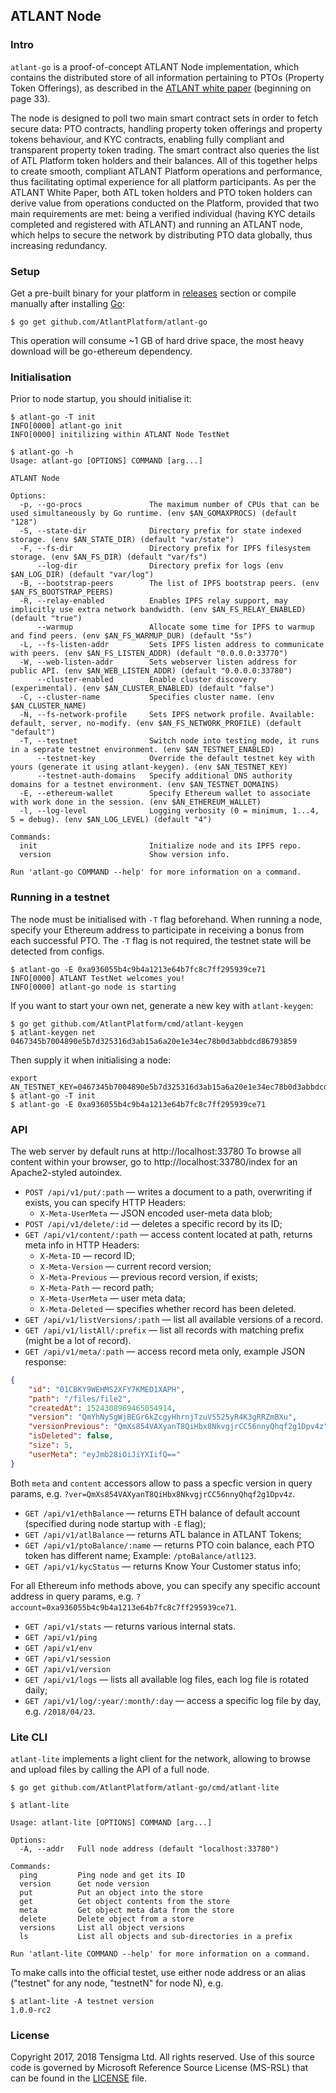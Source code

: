 ## ATLANT Node

### Intro

`atlant-go` is a proof-of-concept ATLANT Node implementation, which contains the distributed store of all information pertaining to PTOs (Property Token Offerings), as described in the [ATLANT white paper](https://atlant.io/assets/documents/en/Atlant_WP_publish.pdf) (beginning on page 33).

The node is designed to poll two main smart contract sets in order to fetch secure data: PTO contracts, handling property token offerings and property tokens behaviour, and KYC contracts, enabling fully compliant and transparent property token trading. The smart contract also queries the list of ATL Platform token holders and their balances.
All of this together helps to create smooth, compliant ATLANT Platform operations and performance, thus facilitating optimal experience for all platform participants.
As per the ATLANT White Paper, both ATL token holders and PTO token holders can derive value from operations conducted on the Platform, provided that two main requirements are met: being a verified individual (having KYC details completed and registered with ATLANT) and running an ATLANT node, which helps to secure the network by distributing PTO data globally, thus increasing redundancy.

### Setup

Get a pre-built binary for your platform in [releases](https://github.com/AtlantPlatform/atlant-go/releases) section or compile manually after installing [Go](https://golang.org/dl/):

```
$ go get github.com/AtlantPlatform/atlant-go
```

This operation will consume ~1 GB of hard drive space, the most heavy download will be go-ethereum dependency.

### Initialisation

Prior to node startup, you should initialise it:

```
$ atlant-go -T init
INFO[0000] atlant-go init
INFO[0000] initilizing within ATLANT Node TestNet

$ atlant-go -h
Usage: atlant-go [OPTIONS] COMMAND [arg...]

ATLANT Node

Options:
  -p, --go-procs               The maximum number of CPUs that can be used simultaneously by Go runtime. (env $AN_GOMAXPROCS) (default "128")
  -S, --state-dir              Directory prefix for state indexed storage. (env $AN_STATE_DIR) (default "var/state")
  -F, --fs-dir                 Directory prefix for IPFS filesystem storage. (env $AN_FS_DIR) (default "var/fs")
      --log-dir                Directory prefix for logs (env $AN_LOG_DIR) (default "var/log")
  -B, --bootstrap-peers        The list of IPFS bootstrap peers. (env $AN_FS_BOOTSTRAP_PEERS)
  -R, --relay-enabled          Enables IPFS relay support, may implicitly use extra network bandwidth. (env $AN_FS_RELAY_ENABLED) (default "true")
      --warmup                 Allocate some time for IPFS to warmup and find peers. (env $AN_FS_WARMUP_DUR) (default "5s")
  -L, --fs-listen-addr         Sets IPFS listen address to communicate with peers. (env $AN_FS_LISTEN_ADDR) (default "0.0.0.0:33770")
  -W, --web-listen-addr        Sets webserver listen address for public API. (env $AN_WEB_LISTEN_ADDR) (default "0.0.0.0:33780")
      --cluster-enabled        Enable cluster discovery (experimental). (env $AN_CLUSTER_ENABLED) (default "false")
  -C, --cluster-name           Specifies cluster name. (env $AN_CLUSTER_NAME)
  -N, --fs-network-profile     Sets IPFS network profile. Available: default, server, no-modify. (env $AN_FS_NETWORK_PROFILE) (default "default")
  -T, --testnet                Switch node into testing mode, it runs in a seprate testnet environment. (env $AN_TESTNET_ENABLED)
      --testnet-key            Override the default testnet key with yours (generate it using atlant-keygen). (env $AN_TESTNET_KEY)
      --testnet-auth-domains   Specify additional DNS authority domains for a testnet environment. (env $AN_TESTNET_DOMAINS)
  -E, --ethereum-wallet        Specify Ethereum wallet to associate with work done in the session. (env $AN_ETHEREUM_WALLET)
  -l, --log-level              Logging verbosity (0 = minimum, 1...4, 5 = debug). (env $AN_LOG_LEVEL) (default "4")

Commands:
  init                         Initialize node and its IPFS repo.
  version                      Show version info.

Run 'atlant-go COMMAND --help' for more information on a command.
```

### Running in a testnet

The node must be initialised with `-T` flag beforehand. When running a node, specify your Ethereum address to participate in receiving a bonus from each successful PTO. The `-T` flag is not required, the testnet state will be detected from configs.

```
$ atlant-go -E 0xa936055b4c9b4a1213e64b7fc8c7ff295939ce71
INFO[0000] ATLANT TestNet welcomes you!
INFO[0000] atlant-go node is starting
```

If you want to start your own net, generate a new key with `atlant-keygen`:

```
$ go get github.com/AtlantPlatform/cmd/atlant-keygen
$ atlant-keygen net
0467345b7004890e5b7d325316d3ab15a6a20e1e34ec78b0d3abbdcd86793859
```

Then supply it when initialising a node:

```
export AN_TESTNET_KEY=0467345b7004890e5b7d325316d3ab15a6a20e1e34ec78b0d3abbdcd86793859
$ atlant-go -T init
$ atlant-go -E 0xa936055b4c9b4a1213e64b7fc8c7ff295939ce71
```

### API

The web server by default runs at http://localhost:33780
To browse all content within your browser, go to http://localhost:33780/index for an Apache2-styled autoindex.

* `POST /api/v1/put/:path` — writes a document to a path, overwriting if exists, you can specify HTTP Headers:
    - `X-Meta-UserMeta` — JSON encoded user-meta data blob;
* `POST /api/v1/delete/:id` — deletes a specific record by its ID;
* `GET /api/v1/content/:path` — access content located at path, returns meta info in HTTP Headers:
    - `X-Meta-ID` — record ID;
    - `X-Meta-Version` — current record version;
    - `X-Meta-Previous` — previous record version, if exists;
    - `X-Meta-Path` — record path;
    - `X-Meta-UserMeta` — user meta data;
    - `X-Meta-Deleted` — specifies whether record has been deleted.
* `GET /api/v1/listVersions/:path` — list all available versions of a record.
* `GET /api/v1/listAll/:prefix` — list all records with matching prefix (might be a lot of record).
* `GET /api/v1/meta/:path` — access record meta only, example JSON response:
```json
{
    "id": "01CBKY9WEHMS2XFY7KMED1XAPH",
    "path": "/files/file2",
    "createdAt": 1524308969465054914,
    "version": "QmYhNy5gWjBEGr6kZcgyHhrnjTzuVS525yR4K3gRRZmBXu",
    "versionPrevious": "QmXs854VAXyanT8QiHbx8NkvgjrCC56nnyQhqf2g1Dpv4z",
    "isDeleted": false,
    "size": 5,
    "userMeta": "eyJmb28iOiJiYXIifQ=="
}
```

Both `meta` and `content` accessors allow to pass a specfic version in query params, e.g. `?ver=QmXs854VAXyanT8QiHbx8NkvgjrCC56nnyQhqf2g1Dpv4z`.

* `GET /api/v1/ethBalance` — returns ETH balance of default account (specified during node startup with `-E` flag);
* `GET /api/v1/atlBalance` — returns ATL balance in ATLANT Tokens;
* `GET /api/v1/ptoBalance/:name` — returns PTO coin balance, each PTO token has different name; Example: `/ptoBalance/atl123`.
* `GET /api/v1/kycStatus` — returns Know Your Customer status info;

For all Ethereum info methods above, you can specify any specific account address in query params, e.g. `?account=0xa936055b4c9b4a1213e64b7fc8c7ff295939ce71`.

* `GET /api/v1/stats` — returns various internal stats.
* `GET /api/v1/ping`
* `GET /api/v1/env`
* `GET /api/v1/session`
* `GET /api/v1/version`
* `GET /api/v1/logs` — lists all available log files, each log file is rotated daily;
* `GET /api/v1/log/:year/:month/:day` — access a specific log file by day, e.g. `/2018/04/23`.

### Lite CLI

`atlant-lite` implements a light client for the network, allowing to browse and upload files by calling the API of a full node.

```
$ go get github.com/AtlantPlatform/atlant-go/cmd/atlant-lite

$ atlant-lite

Usage: atlant-lite [OPTIONS] COMMAND [arg...]

Options:
  -A, --addr   Full node address (default "localhost:33780")

Commands:
  ping         Ping node and get its ID
  version      Get node version
  put          Put an object into the store
  get          Get object contents from the store
  meta         Get object meta data from the store
  delete       Delete object from a store
  versions     List all object versions
  ls           List all objects and sub-directories in a prefix

Run 'atlant-lite COMMAND --help' for more information on a command.
```

To make calls into the official testet, use either node address or an alias ("testnet" for any node, "testnetN" for node N), e.g.

```
$ atlant-lite -A testnet version
1.0.0-rc2
```

### License

Copyright 2017, 2018 Tensigma Ltd. All rights reserved.
Use of this source code is governed by Microsoft Reference Source
License (MS-RSL) that can be found in the [LICENSE](/LICENSE) file.
